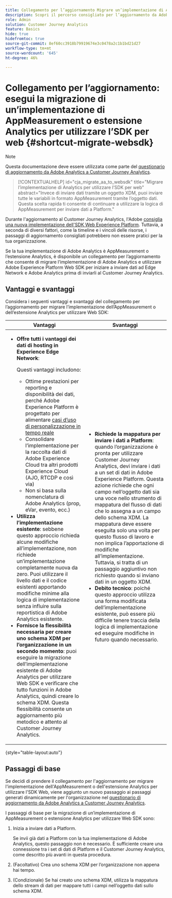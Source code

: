 ```yaml
---
title: Collegamento per l’aggiornamento Migrare un’implementazione di AppMeasurement o estensione Analytics per utilizzare l’SDK per web
description: Scopri il percorso consigliato per l’aggiornamento da Adobe Analytics a Customer Journey Analytics
role: Admin
solution: Customer Journey Analytics
feature: Basics
hide: true
hidefromtoc: true
source-git-commit: 8ef60cc3918b79919674e3c0478a2c1b1bd21d27
workflow-type: tm+mt
source-wordcount: '645'
ht-degree: 46%

---
```


# Collegamento per l’aggiornamento: esegui la migrazione di un’implementazione di AppMeasurement o estensione Analytics per utilizzare l’SDK per web {#shortcut-migrate-websdk}

>[!NOTE]
>
>Questa documentazione deve essere utilizzata come parte del [questionario di aggiornamento da Adobe Analytics a Customer Journey Analytics](https://gigazelle.github.io/cja-ttv/).

<!-- markdownlint-disable MD034 -->

>[!CONTEXTUALHELP]
>id="cja_migrate_aa_to_websdk"
>title="Migrare l’implementazione di Analytics per utilizzare l’SDK per web"
>abstract="Invece di inviare dati tramite un oggetto XDM, puoi inviare tutte le variabili in formato AppMeasurement tramite l’oggetto dati. Questa scelta rapida ti consente di continuare a utilizzare la logica di AppMeasurement per inviare dati a Platform."

<!-- markdownlint-enable MD034 -->

Durante l&#39;aggiornamento al Customer Journey Analytics, l&#39;Adobe [consiglia una nuova implementazione dell&#39;SDK Web Experience Platform](/help/getting-started/cja-upgrade/cja-upgrade-recommendations.md). Tuttavia, a seconda di diversi fattori, come la timeline e i vincoli delle risorse, i passaggi di aggiornamento consigliati potrebbero non essere pratici per la tua organizzazione.

Se la tua implementazione di Adobe Analytics è AppMeasurement o l’estensione Analytics, è disponibile un collegamento per l’aggiornamento che consente di migrare l’implementazione di Adobe Analytics e utilizzare Adobe Experience Platform Web SDK per iniziare a inviare dati ad Edge Network e Adobe Analytics prima di inviarli al Customer Journey Analytics.

## Vantaggi e svantaggi

Considera i seguenti vantaggi e svantaggi del collegamento per l’aggiornamento per migrare l’implementazione dell’AppMeasurement o dell’estensione Analytics per utilizzare Web SDK:

| Vantaggi | Svantaggi |
|----------|---------|
| <ul><li>**Offre tutti i vantaggi dei dati di hosting in Experience Edge Network**: <p>Questi vantaggi includono:</p><ul><li>Ottime prestazioni per reporting e disponibilità dei dati, perché Adobe Experience Platform è progettato per alimentare [casi d’uso di personalizzazione in tempo reale](https://experienceleague.adobe.com/docs/experience-platform/destinations/ui/activate/configure-personalization-destinations.html?lang=it)</li><li>Consolidare l’implementazione per la raccolta dati di Adobe Experience Cloud tra altri prodotti Experience Cloud (AJO, RTCDP e così via)</li><li>Non si basa sulla nomenclatura di Adobe Analytics (prop, eVar, evento, ecc.)</li></ul><li>**Utilizza l’implementazione esistente**: sebbene questo approccio richieda alcune modifiche all’implementazione, non richiede un’implementazione completamente nuova da zero. Puoi utilizzare il livello dati e il codice esistenti apportando modifiche minime alla logica di implementazione senza influire sulla reportistica di Adobe Analytics esistente.</li><li>**Fornisce la flessibilità necessaria per creare uno schema XDM per l’organizzazione in un secondo momento**: puoi eseguire la migrazione dell’implementazione esistente di Adobe Analytics per utilizzare Web SDK e verificare che tutto funzioni in Adobe Analytics, quindi creare lo schema XDM. Questa flessibilità consente un aggiornamento più metodico e attento al Customer Journey Analytics.</li></ul> | <ul><li>**Richiede la mappatura per inviare i dati a Platform**: quando l’organizzazione è pronta per utilizzare Customer Journey Analytics, devi inviare i dati a un set di dati in Adobe Experience Platform. Questa azione richiede che ogni campo nell’oggetto dati sia una voce nello strumento di mappatura del flusso di dati che lo assegna a un campo dello schema XDM. La mappatura deve essere eseguita solo una volta per questo flusso di lavoro e non implica l’apportazione di modifiche all’implementazione. Tuttavia, si tratta di un passaggio aggiuntivo non richiesto quando si inviano dati in un oggetto XDM.</li><li>**Debito tecnico**: poiché questo approccio utilizza una forma modificata dell’implementazione esistente, può essere più difficile tenere traccia della logica di implementazione ed eseguire modifiche in futuro quando necessario. </li></ul> |

{style="table-layout:auto"}

## Passaggi di base

Se decidi di prendere il collegamento per l&#39;aggiornamento per migrare l&#39;implementazione dell&#39;AppMeasurement o dell&#39;estensione Analytics per utilizzare l&#39;SDK Web, viene aggiunto un nuovo passaggio ai passaggi generati dinamicamente per l&#39;organizzazione nel [questionario di aggiornamento da Adobe Analytics a Customer Journey Analytics](https://gigazelle.github.io/cja-ttv/).

I passaggi di base per la migrazione di un’implementazione di AppMeasurement o estensione Analytics per utilizzare Web SDK sono:

1. Inizia a inviare dati a Platform.

   Se invii già dati a Platform con la tua implementazione di Adobe Analytics, questo passaggio non è necessario. È sufficiente creare una connessione tra i set di dati di Platform e il Customer Journey Analytics, come descritto più avanti in questa procedura.

1. (Facoltativo) Crea uno schema XDM per l’organizzazione non appena hai tempo.

1. (Condizionale) Se hai creato uno schema XDM, utilizza la mappatura dello stream di dati per mappare tutti i campi nell’oggetto dati sullo schema XDM.

